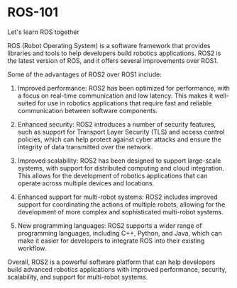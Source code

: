 # ROS-101
Let's learn ROS together

ROS (Robot Operating System) is a software framework that provides libraries and tools to help developers build robotics applications. ROS2 is the latest version of ROS, and it offers several improvements over ROS1.

Some of the advantages of ROS2 over ROS1 include:

1. Improved performance: ROS2 has been optimized for performance, with a focus on real-time communication and low latency. This makes it well-suited for use in robotics applications that require fast and reliable communication between software components.

2. Enhanced security: ROS2 introduces a number of security features, such as support for Transport Layer Security (TLS) and access control policies, which can help protect against cyber attacks and ensure the integrity of data transmitted over the network.

3. Improved scalability: ROS2 has been designed to support large-scale systems, with support for distributed computing and cloud integration. This allows for the development of robotics applications that can operate across multiple devices and locations.

4. Enhanced support for multi-robot systems: ROS2 includes improved support for coordinating the actions of multiple robots, allowing for the development of more complex and sophisticated multi-robot systems.

5. New programming languages: ROS2 supports a wider range of programming languages, including C++, Python, and Java, which can make it easier for developers to integrate ROS into their existing workflow.

Overall, ROS2 is a powerful software platform that can help developers build advanced robotics applications with improved performance, security, scalability, and support for multi-robot systems.
